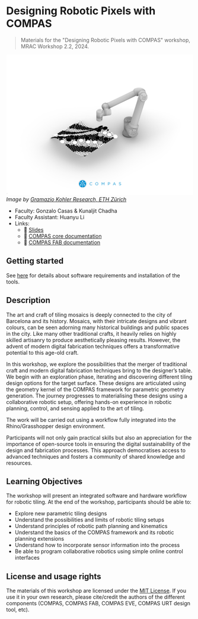 # Designing Robotic Pixels with COMPAS 

> Materials for the "Designing Robotic Pixels with COMPAS" workshop, MRAC Workshop 2.2, 2024.

![Cover image](images/cover.png)
_Image by [Gramazio Kohler Research, ETH Zürich](https://gramaziokohler.arch.ethz.ch/)_

* Faculty: Gonzalo Casas & Kunaljit Chadha
* Faculty Assistant: Huanyu Li
* Links:
  * 🎦 [Slides](https://docs.google.com/presentation/d/1m59cEtPp25IMWxES_kuCp0B__-3EWvAtB_3N5xkJXog/edit#slide=id.g2bbe6105f44_0_793)
  * 💠 [COMPAS core documentation](https://compas.dev/compas/1.17.9/)
  * 🤖 [COMPAS FAB documentation](https://compas.dev/compas_fab/0.28.0/)



## Getting started

See [here](getting-started/README.md) for details about software requirements and installation of the tools.


## Description 

The art and craft of tiling mosaics is deeply connected to the city of Barcelona and its history. Mosaics, with their intricate designs and vibrant colours, can be seen adorning many historical buildings and public spaces in the city. Like many other traditional crafts, it heavily relies on highly skilled artisanry to produce aesthetically pleasing results. However, the advent of modern digital fabrication techniques offers a transformative potential to this age-old craft.

In this workshop, we explore the possibilities that the merger of traditional craft and modern digital fabrication techniques bring to the designer’s table. We begin with an exploration phase, iterating and discovering different tiling design options for the target surface. These designs are articulated using the geometry kernel of the COMPAS framework for parametric geometry generation. The journey progresses to materialising these designs using a collaborative robotic setup, offering hands-on experience in robotic planning, control, and sensing applied to the art of tiling.

The work will be carried out using a workflow fully integrated into the Rhino/Grasshopper design environment.

Participants will not only gain practical skills but also an appreciation for the importance of open-source tools in ensuring the digital sustainability of the design and fabrication processes. This approach democratises access to advanced techniques and fosters a community of shared knowledge and resources.


## Learning Objectives 

The workshop will present an integrated software and hardware workflow for robotic tiling. At the end of the workshop, participants should be able to:

* Explore new parametric tiling designs
* Understand the possibilities and limits of robotic tiling setups
* Understand principles of robotic path planning and kinematics
* Understand the basics of the COMPAS framework and its robotic planning extensions
* Understand how to incorporate sensor information into the process
* Be able to program collaborative robotics using simple online control interfaces

## License and usage rights

The materials of this workshop are licensed under the [MIT License](LICENSE). If you use it in your own research, please cite/credit the authors of the different components (COMPAS, COMPAS FAB, COMPAS EVE, COMPAS URT design tool, etc).
